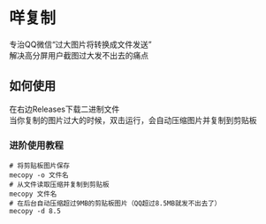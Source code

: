 # 咩复制
专治QQ微信“过大图片将转换成文件发送”  
解决高分屏用户截图过大发不出去的痛点
## 如何使用
在右边Releases下载二进制文件  
当你复制的图片过大的时候，双击运行，会自动压缩图片并复制到剪贴板
### 进阶使用教程
```
# 将剪贴板图片保存
mecopy -o 文件名
# 从文件读取压缩并复制到剪贴板
mecopy 文件名
# 在后台自动压缩超过9MB的剪贴板图片（QQ超过8.5MB就发不出去了）
mecopy -d 8.5
```